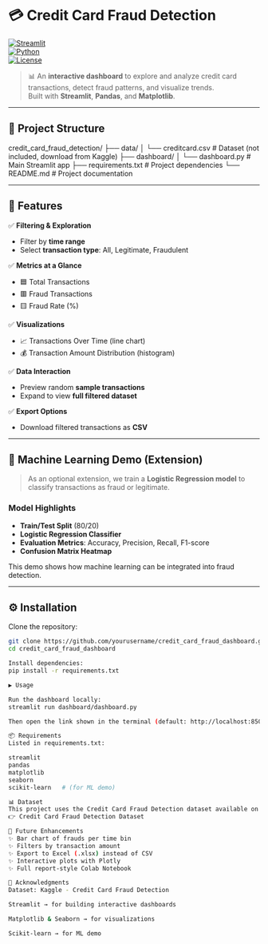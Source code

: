 # 💳 Credit Card Fraud Detection   

[![Streamlit](https://img.shields.io/badge/Made%20with-Streamlit-FF4B4B?logo=streamlit&logoColor=white)](https://streamlit.io/)  
[![Python](https://img.shields.io/badge/Python-3.9+-blue?logo=python&logoColor=white)](https://www.python.org/)  
[![License](https://img.shields.io/badge/License-MIT-green.svg)](LICENSE)  

> 📊 An **interactive dashboard** to explore and analyze credit card transactions, detect fraud patterns, and visualize trends.  
> Built with **Streamlit**, **Pandas**, and **Matplotlib**.  

---

## 📂 Project Structure
credit_card_fraud_detection/
├── data/
│ └── creditcard.csv # Dataset (not included, download from Kaggle)
├── dashboard/
│ └── dashboard.py # Main Streamlit app
├── requirements.txt # Project dependencies
└── README.md # Project documentation

---

## 🚀 Features  

✅ **Filtering & Exploration**  
- Filter by **time range**  
- Select **transaction type**: All, Legitimate, Fraudulent  

✅ **Metrics at a Glance**  
- 🟦 Total Transactions  
- 🟥 Fraud Transactions  
- 🟨 Fraud Rate (%)  

✅ **Visualizations**  
- 📈 Transactions Over Time (line chart)  
- 💰 Transaction Amount Distribution (histogram)  

✅ **Data Interaction**  
- Preview random **sample transactions**  
- Expand to view **full filtered dataset**  

✅ **Export Options**  
- Download filtered transactions as **CSV**  

---

## 🧠 Machine Learning Demo (Extension)  

> As an optional extension, we train a **Logistic Regression model** to classify transactions as fraud or legitimate.  

### Model Highlights  
- **Train/Test Split** (80/20)  
- **Logistic Regression Classifier**  
- **Evaluation Metrics**: Accuracy, Precision, Recall, F1-score  
- **Confusion Matrix Heatmap**  

This demo shows how machine learning can be integrated into fraud detection.  

---

## ⚙️ Installation  

Clone the repository:  
```bash
git clone https://github.com/yourusername/credit_card_fraud_dashboard.git
cd credit_card_fraud_dashboard

Install dependencies:
pip install -r requirements.txt

▶️ Usage

Run the dashboard locally:
streamlit run dashboard/dashboard.py

Then open the link shown in the terminal (default: http://localhost:8501) in your browser.

📦 Requirements
Listed in requirements.txt:

streamlit
pandas
matplotlib
seaborn
scikit-learn   # (for ML demo)

📊 Dataset
This project uses the Credit Card Fraud Detection dataset available on Kaggle:
👉 Credit Card Fraud Detection Dataset

📖 Future Enhancements
✨ Bar chart of frauds per time bin
✨ Filters by transaction amount
✨ Export to Excel (.xlsx) instead of CSV
✨ Interactive plots with Plotly
✨ Full report-style Colab Notebook

🙌 Acknowledgments
Dataset: Kaggle - Credit Card Fraud Detection

Streamlit → for building interactive dashboards

Matplotlib & Seaborn → for visualizations

Scikit-learn → for ML demo




